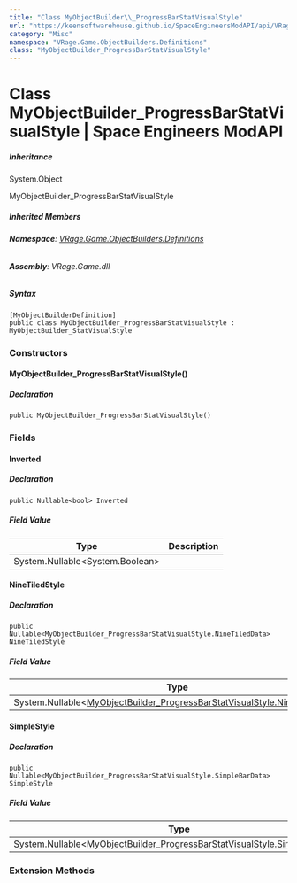 ```yaml
---
title: "Class MyObjectBuilder\\_ProgressBarStatVisualStyle"
url: "https://keensoftwarehouse.github.io/SpaceEngineersModAPI/api/VRage.Game.ObjectBuilders.Definitions.MyObjectBuilder_ProgressBarStatVisualStyle.html"
category: "Misc"
namespace: "VRage.Game.ObjectBuilders.Definitions"
class: "MyObjectBuilder_ProgressBarStatVisualStyle"
---
```


# Class MyObjectBuilder\_ProgressBarStatVisualStyle | Space Engineers ModAPI

##### Inheritance

System.Object

MyObjectBuilder\_ProgressBarStatVisualStyle

##### Inherited Members

###### **Namespace**: [VRage.Game.ObjectBuilders.Definitions](https://keensoftwarehouse.github.io/SpaceEngineersModAPI/api/VRage.Game.ObjectBuilders.Definitions.html)

###### **Assembly**: VRage.Game.dll

##### Syntax

```
[MyObjectBuilderDefinition]
public class MyObjectBuilder_ProgressBarStatVisualStyle : MyObjectBuilder_StatVisualStyle
```

### Constructors

#### MyObjectBuilder\_ProgressBarStatVisualStyle()

##### Declaration

```
public MyObjectBuilder_ProgressBarStatVisualStyle()
```

### Fields

#### Inverted

##### Declaration

```
public Nullable<bool> Inverted
```

##### Field Value

| Type | Description |
| --- | --- |
| System.Nullable<System.Boolean\> |     |

#### NineTiledStyle

##### Declaration

```
public Nullable<MyObjectBuilder_ProgressBarStatVisualStyle.NineTiledData> NineTiledStyle
```

##### Field Value

| Type | Description |
| --- | --- |
| System.Nullable<[MyObjectBuilder\_ProgressBarStatVisualStyle.NineTiledData](https://keensoftwarehouse.github.io/SpaceEngineersModAPI/api/VRage.Game.ObjectBuilders.Definitions.MyObjectBuilder_ProgressBarStatVisualStyle.NineTiledData.html)\> |     |

#### SimpleStyle

##### Declaration

```
public Nullable<MyObjectBuilder_ProgressBarStatVisualStyle.SimpleBarData> SimpleStyle
```

##### Field Value

| Type | Description |
| --- | --- |
| System.Nullable<[MyObjectBuilder\_ProgressBarStatVisualStyle.SimpleBarData](https://keensoftwarehouse.github.io/SpaceEngineersModAPI/api/VRage.Game.ObjectBuilders.Definitions.MyObjectBuilder_ProgressBarStatVisualStyle.SimpleBarData.html)\> |     |

### Extension Methods